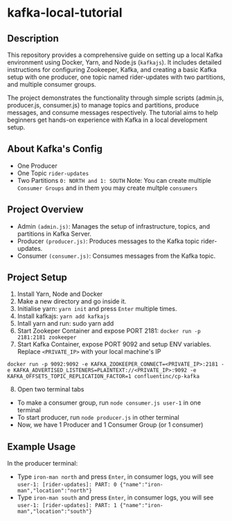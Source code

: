 # kafka-local-tutorial
## Description
This repository provides a comprehensive guide on setting up a local Kafka environment using Docker, Yarn, and Node.js (`kafkajs`). It includes detailed instructions for configuring Zookeeper, Kafka, and creating a basic Kafka setup with one producer, one topic named rider-updates with two partitions, and multiple consumer groups.

The project demonstrates the functionality through simple scripts (admin.js, producer.js, consumer.js) to manage topics and partitions, produce messages, and consume messages respectively. The tutorial aims to help beginners get hands-on experience with Kafka in a local development setup.

## About Kafka's Config
- One Producer
- One Topic `rider-updates`
- Two Partitions `0: NORTH and 1: SOUTH`
Note: You can create multiple `Consumer Groups` and in them you may create multple `consumers`

## Project Overview
- Admin `(admin.js)`: Manages the setup of infrastructure, topics, and partitions in Kafka Server.
- Producer `(producer.js)`: Produces messages to the Kafka topic rider-updates.
- Consumer `(consumer.js)`: Consumes messages from the Kafka topic.


## Project Setup
1. Install Yarn, Node and Docker
2. Make a new directory and go inside it.
3. Initialise yarn: `yarn init` and press `Enter` multiple times.
4. Install kafkajs: `yarn add kafkajs`
5. Intall yarn and run: sudo yarn add
6. Start Zookeper Container and expose PORT 2181: `docker run -p 2181:2181 zookeeper`
7. Start Kafka Container, expose PORT 9092 and setup ENV variables. Replace `<PRIVATE_IP>` with your local machine's IP
```
docker run -p 9092:9092 -e KAFKA_ZOOKEEPER_CONNECT=<PRIVATE_IP>:2181 -e KAFKA_ADVERTISED_LISTENERS=PLAINTEXT://<PRIVATE_IP>:9092 -e KAFKA_OFFSETS_TOPIC_REPLICATION_FACTOR=1 confluentinc/cp-kafka
```
8. Open two terminal tabs
- To make a consumer group, run `node consumer.js user-1` in one terminal
- To start producer, run `node producer.js` in other terminal
- Now, we have 1 Producer and 1 Consumer Group (or 1 consumer)

## Example Usage
In the producer terminal:
- Type `iron-man north` and press `Enter`, in consumer logs, you will see `user-1: [rider-updates]: PART: 0 {"name":"iron-man","location":"north"}`
- Type `iron-man south` and press `Enter`, in consumer logs, you will see `user-1: [rider-updates]: PART: 1 {"name":"iron-man","location":"south"}`
